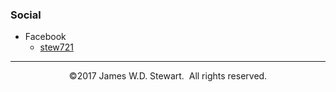 ### Social
* Facebook
  * <a href="https://www.facebook.com/stew721" target="_blank" title="stew721">stew721</a>

---
<p align="center">&copy;2017 James W.D. Stewart.&nbsp; All rights reserved.</p>
